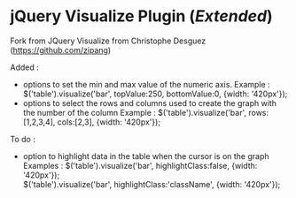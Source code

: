 jQuery Visualize Plugin (_Extended_)
==================================

Fork from JQuery Visualize from Christophe Desguez (https://github.com/zipang)

Added :
 - options to set the min and max value of the numeric axis.
   Example :
   $('table').visualize('bar', topValue:250, bottomValue:0, {width: '420px'});
 - options to select the rows and columns used to create the graph with the number of the column 
   Example :
  	$('table').visualize('bar', rows:[1,2,3,4], cols:[2,3], {width: '420px'});

To do :
 - option to highlight data in the table when the cursor is on the graph 
   Examples :
   $('table').visualize('bar', highlightClass:false, {width: '420px'});   
   $('table').visualize('bar', highlightClass:'className', {width: '420px'});